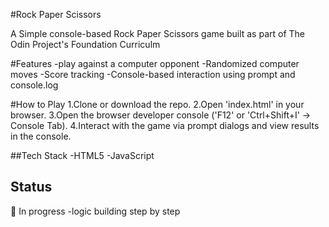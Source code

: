 #Rock Paper Scissors 

A Simple console-based Rock Paper Scissors game built as part of The Odin Project's Foundation Curriculm

#Features 
-play against a computer opponent
-Randomized computer moves
-Score tracking
-Console-based interaction using prompt and console.log

#How to Play
1.Clone or download the repo.
2.Open 'index.html' in your browser.
3.Open the browser developer console ('F12' or 'Ctrl+Shift+I' -> Console Tab).
4.Interact with the game via prompt dialogs and view results in the console.

##Tech Stack 
-HTML5
-JavaScript

## Status

🚧 In progress -logic building step by step